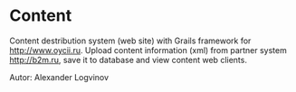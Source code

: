 Content
=======

Content destribution system (web site) with Grails framework for http://www.oycii.ru. 
Upload content information (xml) from partner system http://b2m.ru, save it to database and view content web clients.

Autor: Alexander Logvinov
